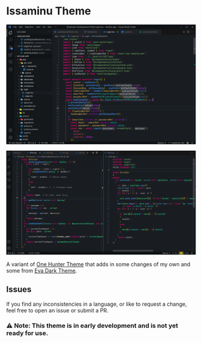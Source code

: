 # Issaminu Theme

![demo 1](/demos/demo1.png)

![demo 2](/demos/demo2.png)

A variant of [One Hunter Theme](https://marketplace.visualstudio.com/items?itemName=RaillyHugo.one-hunter) that adds in some changes of my own and some from [Eva Dark Theme](https://marketplace.visualstudio.com/items?itemName=fisheva.eva-theme).

## Issues

If you find any inconsistencies in a language, or like to request a change, feel free to open an issue or submit a PR.

### ⚠ Note: This theme is in early development and is not yet ready for use.

